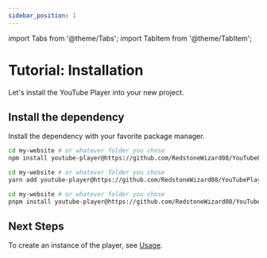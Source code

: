 ```yaml
---
sidebar_position: 1
---
```


import Tabs from '@theme/Tabs';
import TabItem from '@theme/TabItem';

# Tutorial: Installation

Let's install the YouTube Player into your new project.

## Install the dependency

Install the dependency with your favorite package manager.

<Tabs groupId="package-managers">
  <TabItem value="npm" label="NPM" default>

```bash
cd my-website # or whatever folder you chose
npm install youtube-player@https://github.com/RedstoneWizard08/YouTubePlayer
```
  </TabItem>
  <TabItem value="yarn" label="Yarn">

```bash
cd my-website # or whatever folder you chose
yarn add youtube-player@https://github.com/RedstoneWizard08/YouTubePlayer
```
  </TabItem>
  <TabItem value="pnpm" label="PNPM">

```bash
cd my-website # or whatever folder you chose
pnpm install youtube-player@https://github.com/RedstoneWizard08/YouTubePlayer
```
  </TabItem>
</Tabs>

## Next Steps

To create an instance of the player, see <a href="use">Usage</a>.
